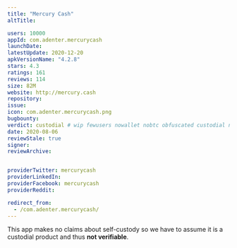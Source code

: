 ```yaml
---
title: "Mercury Cash"
altTitle: 

users: 10000
appId: com.adenter.mercurycash
launchDate: 
latestUpdate: 2020-12-20
apkVersionName: "4.2.8"
stars: 4.3
ratings: 161
reviews: 114
size: 82M
website: http://mercury.cash
repository: 
issue: 
icon: com.adenter.mercurycash.png
bugbounty: 
verdict: custodial # wip fewusers nowallet nobtc obfuscated custodial nosource nonverifiable reproducible bounty defunct
date: 2020-08-06
reviewStale: true
signer: 
reviewArchive:


providerTwitter: mercurycash
providerLinkedIn: 
providerFacebook: mercurycash
providerReddit: 

redirect_from:
  - /com.adenter.mercurycash/
---
```



This app makes no claims about self-custody so we have to assume it is a
custodial product and thus **not verifiable**.
